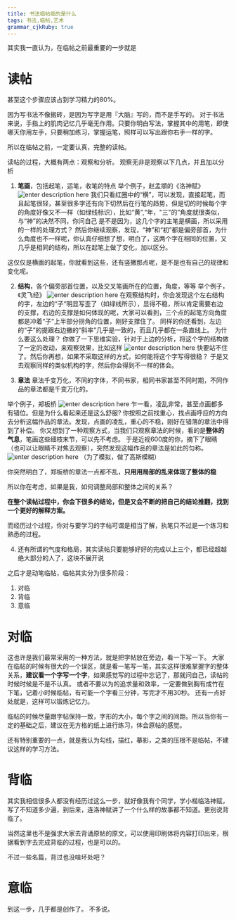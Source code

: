 ```yaml
---
title: 书法临帖临的是什么
tags: 书法,临帖,艺术
grammar_cjkRuby: true
---
```


其实我一直认为，在临帖之前最重要的一步就是

# 读帖
甚至这个步骤应该占到学习精力的80%。

因为写书法不像搬砖，是因为写字是用『大脑』写的，而不是手写的。
对于书法来说，手指上的肌肉记忆几乎毫无作用。只要你明白写法，掌握其中的用笔，即使哪天你用左手，只要稍加练习，掌握运笔，照样可以写出跟你右手一样的字。

所以在临帖之前，一定要认真，完整的读帖。

读帖的过程，大概有两点：观察和分析。
观察无非是观察以下几点，并且加以分析

 1. **笔画**，包括起笔，运笔，收笔的特点 
 举个例子，赵孟頫的《洛神赋》
![enter description here][1]
 我们只看红圈中的“横”，可以发现，直接起笔，而且起笔很轻，甚至很多字还有向下切然后在行笔的趋势，但是切的时候每个字的角度好像又不一样（如绿线标识），比如“黄”,“年，"三"的”角度就很类似，与“神”的决然不同，你问自己
 是不是因为，这几个字的主笔是横画，所以采用的一样的处理方式？
 然后你继续观察，发现，“神”和“初”都是偏旁部首，为什么角度也不一样呢，你认真仔细想了想，明白了，这两个字在相同的位置，又几乎是相同的结构，所以在起笔上做了变化，加以区分。

这仅仅是横画的起笔，你就看到这些，还有竖撇那点呢，是不是也有自己的规律和变化呢。
 


 2. **结构**，各个偏旁部首位置，以及交叉笔画所在的位置，角度，等等 
举个例子，《灵飞经》
![enter description here][2]
在观察结构时，你会发现这个左右结构的字，左边的“子“明显写歪了（如绿线所示），显得不稳，所以肯定需要右边的支撑，右边的支撑是如何体现的呢，大家可以看到，三个点的起笔方向角度都是冲着“子”上半部分拐角的位置，刚好支撑住了。
同样的你还看到，左边的“子”的提跟右边撇的“斜率”几乎是一致的，而且几乎都在一条直线上。
为什么要这么处理？
你做了一下思维实验，针对于上边的分析，将这个字的结构做了一定的改动，来观察效果，比如这样
![enter description here][3]
快要站不住了。然后你再想，如果不采取这样的方式，如何能将这个字写得很稳？
于是又去观察同样的类似机构的字，然后你会得到不一样的体会。

 3. **章法**
章法千变万化，不同的字体，不同书家，相同书家甚至不同时期，不同作品的章法都是千变万化的。

举个例子，郑板桥
![enter description here][4]
乍一看，凌乱非常，甚至点画都多有错位。但是为什么看起来还是这么舒服?
你按照之前找重心，找点画呼应的方向去分析这幅作品的章法。发现，点画的凌乱，重心的不稳，刚好在错落的章法中得到了补偿。
你又想到了一种观察方式，当我们只观察章法的时候，看的是**整体的气息**，笔画这些细枝末节，可以先不考虑。
于是近视600度的你，摘下了眼睛（也可以让眼睛不对焦去观察），突然发现这幅作品的章法是如此的匀称。
![enter description here][5]
（为了模拟，做了高斯模糊）

你突然明白了，郑板桥的章法一点都不乱，**只用用局部的乱来体现了整体的稳**

所以你在考虑，如果是我，如何调整局部和整体之间的关系？


**在整个读帖过程中，你会下很多的结论，但是又会不断的把自己的结论推翻，找到一个更好的解释方案。**

而经历过个过程，你对与要学习的字帖可谓是相当了解，执笔只不过是一个练习和熟悉的过程。

4. 还有所谓的气度和格局，其实读帖只要能够好好的完成以上三个，都已经超越绝大部分的人了，这块不展开说




之后才是动笔临帖，临帖其实分为很多阶段：

 1. 对临 
 2. 背临 
 3. 意临

# 对临
这也许是我们最常采用的一种方法，就是把字帖放在旁边，看一下写一下。
大家在临帖的时候有很大的一个误区，就是看一笔写一笔，其实这样很难掌握字的整体关系，**建议看一个字写一个字**，如果感觉写的过程中忘记了，那就问自己，读帖的时候时候是不是不认真。
或者不要以为的追求量和效率，一定要做到胸有成竹在下笔，记着小时候临帖，有可能一个字看三分钟，写完才不用30秒。
还有一点好处就是，这样可以锻炼记忆力。

临帖的时候尽量跟字帖保持一致，字形的大小，每个字之间的间距。所以当你有一定的基础之后，建议在无方格的纸上进行练习，体会原帖的感觉。

还有特别重要的一点，就是我认为勾线，描红，摹影，之类的压根不是临帖，不建议这样的学习方法。

# 背临

其实我相信很多人都没有经历过这么一步，就好像我有个同学，学小楷临洛神赋，写了不知道多少遍，到后来，连洛神赋讲了一个什么样的故事都不知道。更别说背临了。

当然这里也不是强求大家去背诵原帖的原文，可以使用印刷体将内容打印出来，根据看到字去完成背临的过程，也是可以的。

不过一些名篇，背过也没啥坏处吧？

# 意临
到这一步，几乎都是创作了。
不多说。



  [1]: http://olv87vq5u.bkt.clouddn.com/1497698115957.jpg "1497698115957"
  [2]: http://olv87vq5u.bkt.clouddn.com/1497698693348.jpg "1497698693348"
  [3]: http://olv87vq5u.bkt.clouddn.com/%E6%9C%AA%E6%A0%87%E9%A2%98-1.jpg "未标题-1"
  [4]: http://olv87vq5u.bkt.clouddn.com/20070224001232834.jpg "20070224001232834"
  [5]: http://olv87vq5u.bkt.clouddn.com/200702240012328342.jpg "200702240012328342"